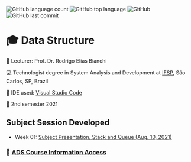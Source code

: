 ![GitHub language count](https://img.shields.io/github/languages/count/souzafcharles/Data-Structure)
![GitHub top language](https://img.shields.io/github/languages/top/souzafcharles/Data-Structure)
![GitHub](https://img.shields.io/github/license/souzafcharles/Data-Structure)
![GitHub last commit](https://img.shields.io/github/last-commit/souzafcharles/Data-Structure)


# :mortar_board: Data Structure

:triangular_flag_on_post: Lecturer: Prof. Dr. Rodrigo Elias Bianchi

:computer: Technologist degree in System Analysis and Development at [IFSP](https://www.ifsp.edu.br/), São Carlos, SP, Brazil

:triangular_ruler: IDE used: [Visual Studio Code](https://code.visualstudio.com/)

:calendar: 2nd semester 2021

## Subject Session Developed

- Week 01: [ Subject Presentation, Stack and Queue (Aug. 10, 2021)](https://github.com/souzafcharles/Data-Structure/tree/master/Class_A1_Stack_Queue)



### :link: [ADS Course Information Access](https://scl.ifsp.edu.br/index.php/cursos.html?id=116:ads&catid=61)
